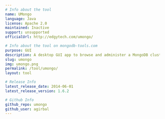 ```yaml
---
# Info about the tool
name: UMongo
language: Java
license: Apache 2.0
maintained: Inactive
support: unsupported
officialUrl: http://edgytech.com/umongo/

# Info about the tool on mongodb-tools.com
purpose: GUI
description: A desktop GUI app to browse and administer a MongoDB cluster.
slug: umongo
img: umongo.png
permalink: /tool/umongo/
layout: tool

# Release Info
latest_release_date: 2014-06-01
latest_release_version: 1.6.2

# Github Info
github_repo: umongo
github_user: agirbal
---
```


